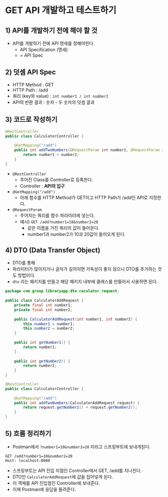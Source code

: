 # GET API 개발하고 테스트하기
## 1) API를 개발하기 전에 해야 할 것
- API를 개발하기 전에 API 명세를 정해야한다.
	- API Specification (명세)
	- = API Spec

## 2) 덧셈 API Spec
- HTTP Method : GET
- HTTP Path : /add
- 쿼리 (key와 value) : `int number1 / int number2`
- API의 반환 결과 : 숫자 - 두 숫자의 덧셈 결과

## 3) 코드로 작성하기
```java
@RestController  
public class CalculatorController {  
      
    @GetMapping("/add")  
    public int addTwoNumbers(@RequestParam int number1, @RequestParam int number2) {  
        return number1 + number2;  
    }  
}
```
- `@RestController`
	- 주어진 Class를 Controller로 등록한다.
	- Controller : **API의 입구**
- `@GetMapping("/add")`
	- 아래 함수를 HTTP Method가 GET이고 HTTP Path가 /add인 API로 지정한다.
- `@RequestParam`
	- 주어지는 쿼리를 함수 파라미터에 넣는다.
	- 예시) `GET /add?number1=10&number2=20`
		- 같은 이름을 가진 쿼리의 값이 들어온다.
		- number1과 number2가 10과 20값이 들어오게 된다.

## 4) DTO (Data Transfer Object)
- DTO를 통해
- 파라미터가 많이지거나 글자가 길어지면 가독성이 좋지 않으니 DTO를 추가하는 것도 방법이다.
- `dto` 라는 패키지를 만들고 해당 패키지 내부에 클래스를 만들어서 사용하면 된다.
```java
package com.group.libraryapp.dto.caculator.request;  
  
public class CalculatorAddRequest {  
    private final int number1;  
    private final int number2;  
  
    public CalculatorAddRequest(int number1, int number2) {  
        this.number1 = number1;  
        this.number2 = number2;  
    }  
  
    public int getNumber1() {  
        return number1;  
    }  
  
    public int getNumber2() {  
        return number2;  
    }  
}
```

```java
@RestController  
public class CalculatorController {  
  
    @GetMapping("/add")  
    public int addTwoNumbers(CalculatorAddRequest request) {  
        return request.getNumber1() + request.getNumber2();  
    }  
}
```


## 5) 흐름 정리하기
- Postman에서 `?number1=10&number2=20` 이라고 스프링부트에 보내게된다.
```
GET /add?number1=10&number2=20
Host: localhost:8080
```
- 스프링부트는 API 진입 지점인 Controller에서 GET, /add를 지나친다.
- DTO인 `CalculatorAddRequest`에 값을 집어넣게 된다.
- 이 객체를 API 진입점인 Controller에 보내준다.
- 이제 Postman에 응답을 돌려준다.